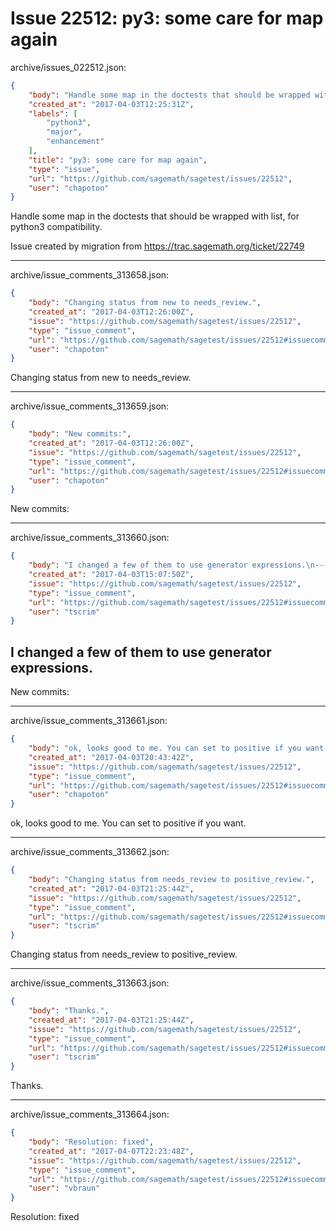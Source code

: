 # Issue 22512: py3: some care for map again

archive/issues_022512.json:
```json
{
    "body": "Handle some map in the doctests that should be wrapped with list, for python3 compatibility.\n\n\n\nIssue created by migration from https://trac.sagemath.org/ticket/22749\n\n",
    "created_at": "2017-04-03T12:25:31Z",
    "labels": [
        "python3",
        "major",
        "enhancement"
    ],
    "title": "py3: some care for map again",
    "type": "issue",
    "url": "https://github.com/sagemath/sagetest/issues/22512",
    "user": "chapoton"
}
```
Handle some map in the doctests that should be wrapped with list, for python3 compatibility.



Issue created by migration from https://trac.sagemath.org/ticket/22749





---

archive/issue_comments_313658.json:
```json
{
    "body": "Changing status from new to needs_review.",
    "created_at": "2017-04-03T12:26:00Z",
    "issue": "https://github.com/sagemath/sagetest/issues/22512",
    "type": "issue_comment",
    "url": "https://github.com/sagemath/sagetest/issues/22512#issuecomment-313658",
    "user": "chapoton"
}
```

Changing status from new to needs_review.



---

archive/issue_comments_313659.json:
```json
{
    "body": "New commits:",
    "created_at": "2017-04-03T12:26:00Z",
    "issue": "https://github.com/sagemath/sagetest/issues/22512",
    "type": "issue_comment",
    "url": "https://github.com/sagemath/sagetest/issues/22512#issuecomment-313659",
    "user": "chapoton"
}
```

New commits:



---

archive/issue_comments_313660.json:
```json
{
    "body": "I changed a few of them to use generator expressions.\n----\nNew commits:",
    "created_at": "2017-04-03T15:07:50Z",
    "issue": "https://github.com/sagemath/sagetest/issues/22512",
    "type": "issue_comment",
    "url": "https://github.com/sagemath/sagetest/issues/22512#issuecomment-313660",
    "user": "tscrim"
}
```

I changed a few of them to use generator expressions.
----
New commits:



---

archive/issue_comments_313661.json:
```json
{
    "body": "ok, looks good to me. You can set to positive if you want.",
    "created_at": "2017-04-03T20:43:42Z",
    "issue": "https://github.com/sagemath/sagetest/issues/22512",
    "type": "issue_comment",
    "url": "https://github.com/sagemath/sagetest/issues/22512#issuecomment-313661",
    "user": "chapoton"
}
```

ok, looks good to me. You can set to positive if you want.



---

archive/issue_comments_313662.json:
```json
{
    "body": "Changing status from needs_review to positive_review.",
    "created_at": "2017-04-03T21:25:44Z",
    "issue": "https://github.com/sagemath/sagetest/issues/22512",
    "type": "issue_comment",
    "url": "https://github.com/sagemath/sagetest/issues/22512#issuecomment-313662",
    "user": "tscrim"
}
```

Changing status from needs_review to positive_review.



---

archive/issue_comments_313663.json:
```json
{
    "body": "Thanks.",
    "created_at": "2017-04-03T21:25:44Z",
    "issue": "https://github.com/sagemath/sagetest/issues/22512",
    "type": "issue_comment",
    "url": "https://github.com/sagemath/sagetest/issues/22512#issuecomment-313663",
    "user": "tscrim"
}
```

Thanks.



---

archive/issue_comments_313664.json:
```json
{
    "body": "Resolution: fixed",
    "created_at": "2017-04-07T22:23:48Z",
    "issue": "https://github.com/sagemath/sagetest/issues/22512",
    "type": "issue_comment",
    "url": "https://github.com/sagemath/sagetest/issues/22512#issuecomment-313664",
    "user": "vbraun"
}
```

Resolution: fixed
